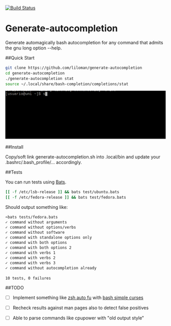 [![Build Status](https://travis-ci.org/liloman/generate-autocompletion.svg?branch=master)](https://travis-ci.org/liloman/generate-autocompletion)

Generate-autocompletion
=======================

Generate automagically bash autocompletion for any command that admits the gnu long option --help.

##Quick Start
```bash
git clone https://github.com/liloman/generate-autocompletion
cd generate-autocompletion
./generate-autocompletion stat
source ~/.local/share/bash-completion/completions/stat
```
![Screencast](https://github.com/liloman/generate-autocompletion/raw/master/images/cast.gif "Screencast")

##Install

Copy/soft link generate-autocompletion.sh into .local/bin and update your .bashrc/.bash_profile/... accordingly.


##Tests

You can run tests using [Bats](https://github.com/sstephenson/bats).

```bash
[[ -f /etc/lsb-release ]] && bats test/ubuntu.bats
[[ -f /etc/fedora-release ]] && bats test/fedora.bats
```
Should output something like:

```
➬bats tests/fedora.bats
✓ command without arguments
✓ command without options/verbs
✓ command without software
✓ command with standalone options only
✓ command with both options 
✓ command with both options 2
✓ command with verbs 1
✓ command with verbs 2
✓ command with verbs 3
✓ command without autocompletion already

10 tests, 0 failures
```

##TODO


- [ ] Implement something like [zsh auto fu](https://github.com/hchbaw/auto-fu.zsh) with [bash simple curses](https://github.com/metal3d/bashsimplecurses)  
- [ ] Recheck results against man pages also to detect false positives
- [ ] Able to parse commands like cpupower with "old output style"

